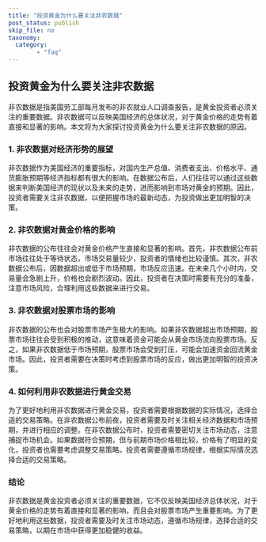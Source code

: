 ```yaml
---
title: "投资黄金为什么要关注非农数据"
post_status: publish
skip_file: no
taxonomy:
  category:
        - "faq"
---
```


## 投资黄金为什么要关注非农数据

非农数据是指美国劳工部每月发布的非农就业人口调查报告，是黄金投资者必须关注的重要数据。非农数据可以反映美国经济的总体状况，对于黄金价格的走势有着直接和显著的影响。本文将为大家探讨投资黄金为什么要关注非农数据的原因。

### 1\. 非农数据对经济形势的展望

非农数据作为美国经济的重要指标，对国内生产总值、消费者支出、价格水平、通货膨胀预期等经济指标都有很大的影响。在数据公布后，人们往往可以通过这些数据来判断美国经济的现状以及未来的走势，进而影响到市场对黄金的预期。因此，投资者需要关注非农数据，以便把握市场的最新动态，为投资做出更加明智的决策。

### 2\. 非农数据对黄金价格的影响

非农数据的公布往往会对黄金价格产生直接和显著的影响。首先，非农数据公布前市场往往处于等待状态，市场交易量较少，投资者的情绪也比较谨慎。其次，非农数据公布后，因数据超出或低于市场预期，市场反应迅速。在未来几个小时内，交易量会急剧上升，价格也会剧烈波动。因此，投资者在决策时需要有充分的准备，注意市场风险，合理利用这些数据来进行交易。

### 3\. 非农数据对股票市场的影响

非农数据的公布也会对股票市场产生极大的影响。如果非农数据超出市场预期，股票市场往往会受到积极的推动，这意味着资金可能会从黄金市场流向股票市场。反之，如果非农数据低于市场预期，股票市场会受到打压，可能会加速资金回流黄金市场。因此，投资者需要在决策时考虑到股票市场的反应，做出更加明智的投资决策。

### 4\. 如何利用非农数据进行黄金交易

为了更好地利用非农数据进行黄金交易，投资者需要根据数据的实际情况，选择合适的交易策略。在非农数据公布前夜，投资者需要及时关注相关经济数据和市场预期，并进行相应的调整。在非农数据公布时，投资者需要密切关注市场动态，注意捕捉市场机会。如果数据符合预期，但与前期市场价格相比较，价格有了明显的变化，投资者也需要考虑调整交易策略。投资者需要遵循市场规律，根据实际情况选择合适的交易策略。

### 结论

非农数据是黄金投资者必须关注的重要数据，它不仅反映美国经济总体状况，对于黄金价格的走势有着直接和显著的影响，而且会对股票市场产生重要影响。为了更好地利用这些数据，投资者需要及时关注市场动态，遵循市场规律，选择合适的交易策略，以期在市场中获得更加稳健的收益。
